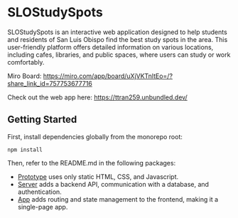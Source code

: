 # SLOStudySpots

SLOStudySpots is an interactive web application designed to help students and residents of San Luis Obispo find the best study spots in the area. This user-friendly platform offers detailed information on various locations, including cafes, libraries, and public spaces, where users can study or work comfortably.

Miro Board: https://miro.com/app/board/uXjVKTnltEo=/?share_link_id=757753677716

Check out the web app here: https://ttran259.unbundled.dev/

## Getting Started

First, install dependencies globally from the monorepo root:

```shell
npm install
```

Then, refer to the README.md in the following packages:

- [Prototype](packages/proto/README.md) uses only static HTML, CSS, and Javascript.
- [Server](packages/server/README.md) adds a backend API, communication with a database, and authentication.
- [App](packages/app/README.md) adds routing and state management to the frontend, making it a single-page app.